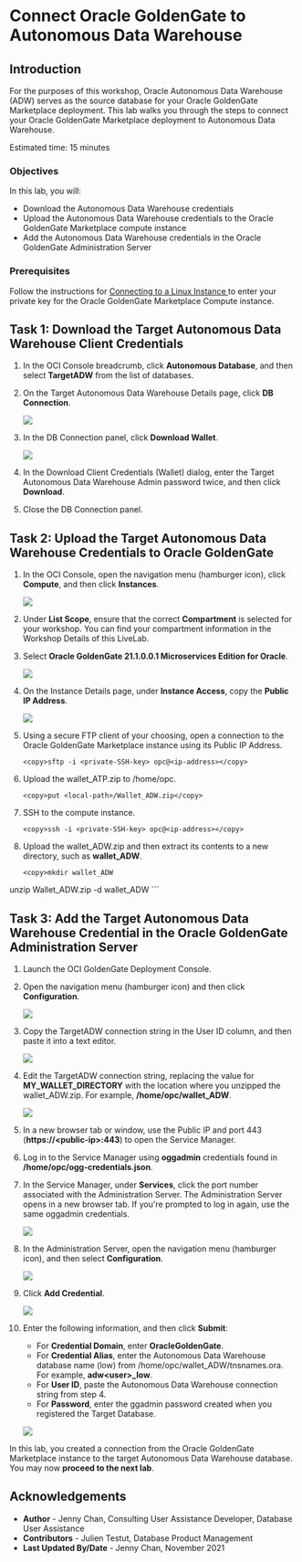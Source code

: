 # Connect Oracle GoldenGate to Autonomous Data Warehouse

## Introduction

For the purposes of this workshop, Oracle Autonomous Data Warehouse (ADW) serves as the source database for your Oracle GoldenGate Marketplace deployment. This lab walks you through the steps to connect your Oracle GoldenGate Marketplace deployment to Autonomous Data Warehouse.

Estimated time: 15 minutes

### Objectives

In this lab, you will:
* Download the Autonomous Data Warehouse credentials
* Upload the Autonomous Data Warehouse credentials to the Oracle GoldenGate Marketplace compute instance
* Add the Autonomous Data Warehouse credentials in the Oracle GoldenGate Administration Server

### Prerequisites

Follow the instructions for [Connecting to a Linux Instance ](https://docs.oracle.com/en-us/iaas/Content/Compute/Tasks/accessinginstance.htm#linux) to enter your private key for the Oracle GoldenGate Marketplace Compute instance.

## Task 1: Download the Target Autonomous Data Warehouse Client Credentials

1.  In the OCI Console breadcrumb, click **Autonomous Database**, and then select **TargetADW** from the list of databases.

2.  On the Target Autonomous Data Warehouse Details page, click **DB Connection**.

    ![](images/02-01.png " ")

2.  In the DB Connection panel, click **Download Wallet**.

    ![](images/02-02.png " ")

3.  In the Download Client Credentials (Wallet) dialog, enter the Target Autonomous Data Warehouse Admin password twice, and then click **Download**.

4.  Close the DB Connection panel.

## Task 2: Upload the Target Autonomous Data Warehouse Credentials to Oracle GoldenGate

1.  In the OCI Console, open the navigation menu (hamburger icon), click **Compute**, and then click **Instances**.

    ![](images/02-01-compute.png " ")

2.  Under **List Scope**, ensure that the correct **Compartment** is selected for your workshop. You can find your compartment information in the Workshop Details of this LiveLab.

3.  Select **Oracle GoldenGate 21.1.0.0.1 Microservices Edition for Oracle**.

    ![](images/02-03-compute-instances.png " ")

4.  On the Instance Details page, under **Instance Access**, copy the **Public IP Address**.

    ![](images/02-04.png " ")

5.  Using a secure FTP client of your choosing, open a connection to the Oracle GoldenGate Marketplace instance using its Public IP Address.

    ```
    <copy>sftp -i <private-SSH-key> opc@<ip-address></copy>
    ```

6.  Upload the wallet\_ATP.zip to /home/opc.

    ```
    <copy>put <local-path>/Wallet_ADW.zip</copy>
    ```

7.  SSH to the compute instance.

    ```
    <copy>ssh -i <private-SSH-key> opc@<ip-address></copy>
    ```

8.  Upload the wallet\_ADW.zip and then extract its contents to a new directory, such as **wallet\_ADW**.

    ```
    <copy>mkdir wallet_ADW
unzip Wallet_ADW.zip -d wallet_ADW</copy>
    ```

## Task 3: Add the Target Autonomous Data Warehouse Credential in the Oracle GoldenGate Administration Server

1.  Launch the OCI GoldenGate Deployment Console.

2.  Open the navigation menu (hamburger icon) and then click **Configuration**.

    ![](images/03-02.png " ")

3.  Copy the TargetADW connection string in the User ID column, and then paste it into a text editor.

    ![](images/03-03.png " ")

4.  Edit the TargetADW connection string, replacing the value for **MY\_WALLET\_DIRECTORY** with the location where you unzipped the wallet_ADW.zip. For example, **/home/opc/wallet\_ADW**.

    ![](images/04-04.png " ")

5.  In a new browser tab or window, use the Public IP and port 443 (**https://&lt;public-ip&gt;:443**) to open the Service Manager.

6.  Log in to the Service Manager using **oggadmin** credentials found in **/home/opc/ogg-credentials.json**.

7.  In the Service Manager, under **Services**, click the port number associated with the Administration Server. The Administration Server opens in a new browser tab. If you're prompted to log in again, use the same oggadmin credentials.

    ![](images/04-03.png " ")

8.  In the Administration Server, open the navigation menu (hamburger icon), and then select **Configuration**.

    ![](images/04-07.png " ")

9.  Click **Add Credential**.

    ![](images/03-09.png " ")

10. Enter the following information, and then click **Submit**:

    * For **Credential Domain**, enter **OracleGoldenGate**.
    * For **Credential Alias**, enter the Autonomous Data Warehouse database name (low) from /home/opc/wallet\_ADW/tnsnames.ora. For example, **adw&lt;user&gt;\_low**.
    * For **User ID**, paste the Autonomous Data Warehouse connection string from step 4.
    * For **Password**, enter the ggadmin password created when you registered the Target Database.

    ![](images/04-10.png " ")

In this lab, you created a connection from the Oracle GoldenGate Marketplace instance to the target Autonomous Data Warehouse database. You may now **proceed to the next lab**.

## Acknowledgements

* **Author** - Jenny Chan, Consulting User Assistance Developer, Database User Assistance
* **Contributors** -  Julien Testut, Database Product Management
* **Last Updated By/Date** - Jenny Chan, November 2021
